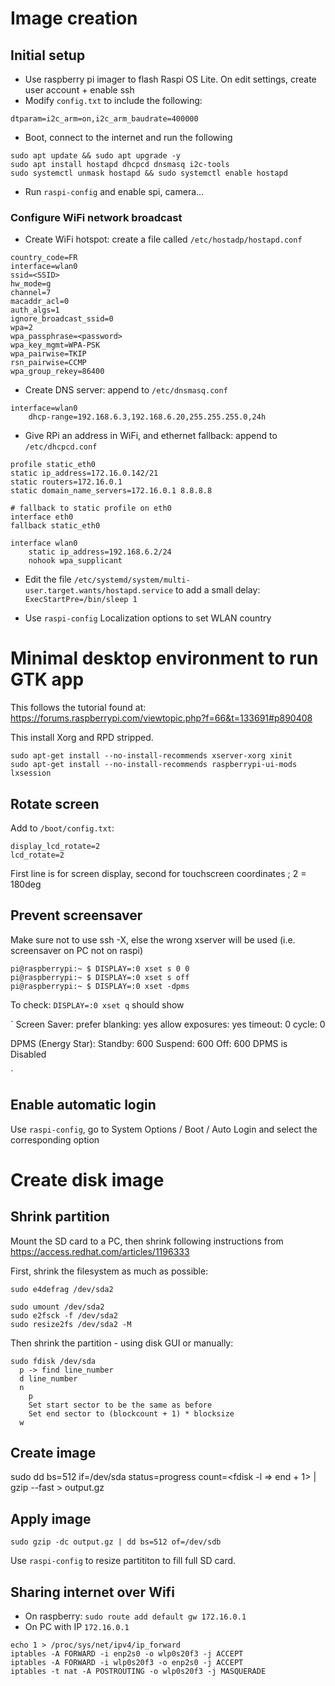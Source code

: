 # Image creation

## Initial setup

 - Use raspberry pi imager to flash Raspi OS Lite. On edit settings, create user account + enable ssh
 - Modify `config.txt` to include the following:

```
dtparam=i2c_arm=on,i2c_arm_baudrate=400000
```

 - Boot, connect to the internet and run the following

```
sudo apt update && sudo apt upgrade -y
sudo apt install hostapd dhcpcd dnsmasq i2c-tools
sudo systemctl unmask hostapd && sudo systemctl enable hostapd
```

 - Run `raspi-config` and enable spi, camera...



### Configure WiFi network broadcast

 - Create WiFi hotspot: create a file called `/etc/hostadp/hostapd.conf`

```
country_code=FR
interface=wlan0
ssid=<SSID>
hw_mode=g
channel=7
macaddr_acl=0
auth_algs=1
ignore_broadcast_ssid=0
wpa=2
wpa_passphrase=<password>
wpa_key_mgmt=WPA-PSK
wpa_pairwise=TKIP
rsn_pairwise=CCMP
wpa_group_rekey=86400
```

 - Create DNS server: append to `/etc/dnsmasq.conf`

```
interface=wlan0
	dhcp-range=192.168.6.3,192.168.6.20,255.255.255.0,24h
```

 - Give RPi an address in WiFi, and ethernet fallback: append to `/etc/dhcpcd.conf`

```
profile static_eth0
static ip_address=172.16.0.142/21
static routers=172.16.0.1
static domain_name_servers=172.16.0.1 8.8.8.8

# fallback to static profile on eth0
interface eth0
fallback static_eth0

interface wlan0
    static ip_address=192.168.6.2/24
    nohook wpa_supplicant
```

 - Edit the file `/etc/systemd/system/multi-user.target.wants/hostapd.service` to add a small delay:
 `ExecStartPre=/bin/sleep 1`

 - Use `raspi-config` Localization options to set WLAN country

# Minimal desktop environment to run GTK app

This follows the tutorial found at: https://forums.raspberrypi.com/viewtopic.php?f=66&t=133691#p890408

This install Xorg and RPD stripped.

```
sudo apt-get install --no-install-recommends xserver-xorg xinit
sudo apt-get install --no-install-recommends raspberrypi-ui-mods lxsession
```


## Rotate screen

Add to `/boot/config.txt`:

```
display_lcd_rotate=2
lcd_rotate=2
```

First line is for screen display, second for touchscreen coordinates ; 2 = 180deg

## Prevent screensaver

Make sure not to use ssh -X, else the wrong xserver will be used (i.e. screensaver on PC not on raspi)

```
pi@raspberrypi:~ $ DISPLAY=:0 xset s 0 0
pi@raspberrypi:~ $ DISPLAY=:0 xset s off
pi@raspberrypi:~ $ DISPLAY=:0 xset -dpms

```

To check: `DISPLAY=:0 xset q` should show

`
Screen Saver:
  prefer blanking:  yes    allow exposures:  yes
  timeout:  0    cycle:  0

DPMS (Energy Star):
  Standby: 600    Suspend: 600    Off: 600
  DPMS is Disabled

`

## Enable automatic login

Use `raspi-config`, go to System Options /  Boot / Auto Login and select the corresponding option

# Create disk image

## Shrink partition

Mount the SD card to a PC, then shrink following instructions from https://access.redhat.com/articles/1196333


First, shrink the filesystem as much as possible:

```
sudo e4defrag /dev/sda2

sudo umount /dev/sda2
sudo e2fsck -f /dev/sda2
sudo resize2fs /dev/sda2 -M
```

Then shrink the partition - using disk GUI or manually:


```
sudo fdisk /dev/sda
  p -> find line_number
  d line_number
  n
    p
    Set start sector to be the same as before
    Set end sector to (blockcount + 1) * blocksize
  w
```

## Create image

sudo dd bs=512 if=/dev/sda status=progress count=<fdisk -l =\> end + 1> | gzip --fast > output.gz

## Apply image

`
sudo gzip -dc output.gz | dd bs=512 of=/dev/sdb
`

Use `raspi-config` to resize partititon to fill full SD card.

## Sharing internet over Wifi

 - On raspberry: `sudo route add default gw 172.16.0.1`
 - On PC with IP `172.16.0.1`

```
echo 1 > /proc/sys/net/ipv4/ip_forward
iptables -A FORWARD -i enp2s0 -o wlp0s20f3 -j ACCEPT
iptables -A FORWARD -i wlp0s20f3 -o enp2s0 -j ACCEPT
iptables -t nat -A POSTROUTING -o wlp0s20f3 -j MASQUERADE
```